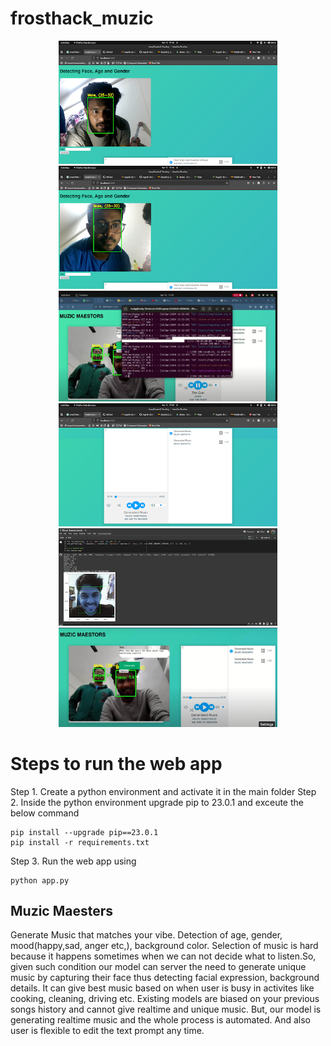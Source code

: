 # frosthack_muzic

<p align="center">
  <img src="assests/images/1.png" width="350">
  <img src="assests/images/2.png" width="350">
  <img src="assests/images/7.png" width="350">
  <img src="assests/images/4.png" width="350">
  <img src="assests/images/5.png" width="350">
  <img src="assests/images/6.png" width="350">
</p>

# Steps to run the web app

Step 1. Create a python environment and activate it in the main folder
Step 2. Inside the python environment upgrade pip to 23.0.1 and exceute the below command 
```
pip install --upgrade pip==23.0.1
pip install -r requirements.txt
```
Step 3. Run the web app using
```
python app.py
```

## Muzic Maesters

Generate Music that matches your vibe.
Detection of age, gender, mood(happy,sad, anger etc,), background color.
Selection of music is hard because it happens sometimes when we can not decide what to listen.So, given such condition our model can server the need to generate unique music by capturing their face thus detecting facial expression, background details. 
It can give best music based on when user is busy in activites like cooking, cleaning, driving etc.
Existing models are biased on your previous songs history and cannot give realtime and unique music.
But, our model is generating realtime music and the whole process is automated. And also user is flexible to edit the text prompt any time.